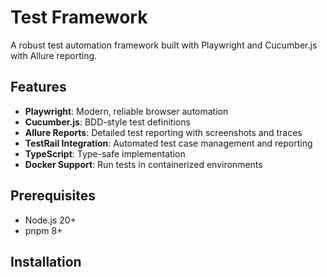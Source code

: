 # Test Framework

A robust test automation framework built with Playwright and Cucumber.js with Allure reporting.

## Features

- **Playwright**: Modern, reliable browser automation
- **Cucumber.js**: BDD-style test definitions
- **Allure Reports**: Detailed test reporting with screenshots and traces
- **TestRail Integration**: Automated test case management and reporting
- **TypeScript**: Type-safe implementation
- **Docker Support**: Run tests in containerized environments

## Prerequisites

- Node.js 20+
- pnpm 8+

## Installation
